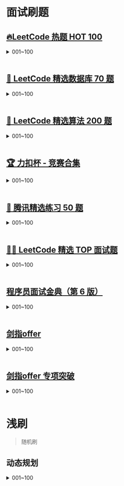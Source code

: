 
# 面试刷题
## [🔥LeetCode 热题 HOT 100 ](https://leetcode.cn/problem-list/2cktkvj/)
<details>
    <summary>001~100</summary>
    001. :heavy_check_mark: <a href="src/leetcode/editor/cn/interview/tophot/TwoSum.java">[1]两数之和	Easy</a><br/>
    002. :heavy_check_mark: <a href="src/leetcode/editor/cn/interview/tophot/AddTwoNumbers.java">[2]两数相加	Medium</a><br/>
</details>
<br/>


## [💙 LeetCode 精选数据库 70 题](https://leetcode.cn/problem-list/qgq7m9e)
<details>
    <summary>001~100</summary>
</details>
<br/>

## [🧡 LeetCode 精选算法 200 题](https://leetcode.cn/problem-list/qg88wci)
<details>
    <summary>001~100</summary>
</details>
<br/>

## [🏆 力扣杯 - 竞赛合集](https://leetcode.cn/problem-list/7cyqwuv)
<details>
    <summary>001~100</summary>
</details>
<br/>

## [🐧 腾讯精选练习 50 题](https://leetcode.cn/problem-list/ex0k24j)
<details>
    <summary>001~100</summary>
</details>
<br/>

## [👨‍💻 LeetCode 精选 TOP 面试题](https://leetcode.cn/problem-list/2ckc81c)
<details>
    <summary>001~100</summary>
</details>
<br/>

## [程序员面试金典（第 6 版）](https://leetcode.cn/problem-list/xb9lfcwi)
<details>
    <summary>001~100</summary>
</details>
<br/>

## [剑指offer](https://leetcode.cn/problem-list/xb9nqhhg/)
<details>
    <summary>001~100</summary>
    001. :heavy_check_mark: <a href="src/leetcode/editor/cn/interview/srto/ShuZuZhongZhongFuDeShuZiLcof.java">[剑指 Offer 03]数组中重复的数字	Easy</a><br/>
    002. :heavy_check_mark: <a href="src/leetcode/editor/cn/interview/srto/ErWeiShuZuZhongDeChaZhaoLcof.java">[剑指 Offer 04]二维数组中的查找	Medium</a><br/>
    003. :heavy_check_mark: <a href="src/leetcode/editor/cn/interview/srto/TiHuanKongGeLcof.java">[剑指 Offer 05]替换空格	Easy</a><br/>
    004. :heavy_check_mark: <a href="src/leetcode/editor/cn/interview/srto/CongWeiDaoTouDaYinLianBiaoLcof.java">[剑指 Offer 06]从尾到头打印链表	Easy</a><br/>
    005. :heavy_check_mark: <a href="src/leetcode/editor/cn/interview/srto/ZhongJianErChaShuLcof.java">[剑指 Offer 07]重建二叉树	Medium</a><br/>
    006. :lock: <a href="src/leetcode/editor/cn/interview/srto/CongWeiDaoTouDaYinLianBiaoLcof.java">[剑指 Offer 09]用两个栈实现队列	Easy</a><br/>
    007. :lock: <a href="src/leetcode/editor/cn/interview/srto/CongWeiDaoTouDaYinLianBiaoLcof.java">[剑指 Offer 10- I]斐波那契数列	Easy</a><br/>
    008. :lock: <a href="src/leetcode/editor/cn/interview/srto/CongWeiDaoTouDaYinLianBiaoLcof.java">[剑指 Offer 10- II]青蛙跳台阶问题	Easy</a><br/>
    009. :lock: <a href="src/leetcode/editor/cn/interview/srto/CongWeiDaoTouDaYinLianBiaoLcof.java">[剑指 Offer 11]旋转数组的最小数字	Easy</a><br/>
    010. :lock: <a href="src/leetcode/editor/cn/interview/srto/CongWeiDaoTouDaYinLianBiaoLcof.java">[剑指 Offer 12]矩阵中的路径	Medium</a><br/>
    011. :lock: <a href="src/leetcode/editor/cn/interview/srto/CongWeiDaoTouDaYinLianBiaoLcof.java">[剑指 Offer 14- I]剪绳子	Medium</a><br/>
    012. :lock: <a href="src/leetcode/editor/cn/interview/srto/CongWeiDaoTouDaYinLianBiaoLcof.java">[剑指 Offer 14- II]剪绳子 II	Medium</a><br/>
    013. :lock: <a href="src/leetcode/editor/cn/interview/srto/CongWeiDaoTouDaYinLianBiaoLcof.java">[剑指 Offer 06]从尾到头打印链表	Easy</a><br/>
    014. :lock: <a href="src/leetcode/editor/cn/interview/srto/CongWeiDaoTouDaYinLianBiaoLcof.java">[剑指 Offer 15]二进制中1的个数	Easy</a><br/>
    015. :lock: <a href="src/leetcode/editor/cn/interview/srto/CongWeiDaoTouDaYinLianBiaoLcof.java">[剑指 Offer 16]数值的整数次方	Medium</a><br/>
    016. :lock: <a href="src/leetcode/editor/cn/interview/srto/CongWeiDaoTouDaYinLianBiaoLcof.java">[剑指 Offer 17]打印从1到最大的n位数	Easy</a><br/>
    017. :lock: <a href="src/leetcode/editor/cn/interview/srto/CongWeiDaoTouDaYinLianBiaoLcof.java">[剑指 Offer 18]删除链表的节点	Easy</a><br/>
    018. :lock: <a href="src/leetcode/editor/cn/interview/srto/CongWeiDaoTouDaYinLianBiaoLcof.java">[剑指 Offer 19]正则表达式匹配	Hard</a><br/>
    019. :lock: <a href="src/leetcode/editor/cn/interview/srto/CongWeiDaoTouDaYinLianBiaoLcof.java">[剑指 Offer 20]表示数值的字符串	Medium</a><br/>
    020. :lock: <a href="src/leetcode/editor/cn/interview/srto/CongWeiDaoTouDaYinLianBiaoLcof.java">[剑指 Offer 21]调整数组顺序使奇数位于偶数前面	Easy</a><br/>
    021. :lock: <a href="src/leetcode/editor/cn/interview/srto/CongWeiDaoTouDaYinLianBiaoLcof.java">[剑指 Offer 22]链表中倒数第k个节点	Easy</a><br/>
    022. :lock: <a href="src/leetcode/editor/cn/interview/srto/CongWeiDaoTouDaYinLianBiaoLcof.java">[剑指 Offer 24]反转链表	Easy</a><br/>
    023. :lock: <a href="src/leetcode/editor/cn/interview/srto/CongWeiDaoTouDaYinLianBiaoLcof.java">[剑指 Offer 25]合并两个排序的链表	Easy</a><br/>
    024. :lock: <a href="src/leetcode/editor/cn/interview/srto/CongWeiDaoTouDaYinLianBiaoLcof.java">[剑指 Offer 26]树的子结构	Medium</a><br/>
    025. :lock: <a href="src/leetcode/editor/cn/interview/srto/CongWeiDaoTouDaYinLianBiaoLcof.java">[剑指 Offer 27]二叉树的镜像	Easy</a><br/>
    026. :lock: <a href="src/leetcode/editor/cn/interview/srto/CongWeiDaoTouDaYinLianBiaoLcof.java">[剑指 Offer 28]对称的二叉树	Easy</a><br/>
    027. :lock: <a href="src/leetcode/editor/cn/interview/srto/CongWeiDaoTouDaYinLianBiaoLcof.java">[剑指 Offer 29]顺时针打印矩阵	Easy</a><br/>
    028. :lock: <a href="src/leetcode/editor/cn/interview/srto/CongWeiDaoTouDaYinLianBiaoLcof.java">[剑指 Offer 30]包含min函数的栈	Easy</a><br/>
    029. :lock: <a href="src/leetcode/editor/cn/interview/srto/CongWeiDaoTouDaYinLianBiaoLcof.java">[剑指 Offer 31]栈的压入、弹出序列	Medium</a><br/>
    030. :lock: <a href="src/leetcode/editor/cn/interview/srto/CongWeiDaoTouDaYinLianBiaoLcof.java">[剑指 Offer 32 - I]从上到下打印二叉树	Medium</a><br/>
    031. :lock: <a href="src/leetcode/editor/cn/interview/srto/CongWeiDaoTouDaYinLianBiaoLcof.java">[剑指 Offer 32 - II]从上到下打印二叉树 II	Easy</a><br/>
    032. :lock: <a href="src/leetcode/editor/cn/interview/srto/CongWeiDaoTouDaYinLianBiaoLcof.java">[剑指 Offer 32 - III]从上到下打印二叉树 III	Medium</a><br/>
    033. :lock: <a href="src/leetcode/editor/cn/interview/srto/CongWeiDaoTouDaYinLianBiaoLcof.java">[剑指 Offer 33]二叉搜索树的后序遍历序列	Medium</a><br/>
    034. :lock: <a href="src/leetcode/editor/cn/interview/srto/CongWeiDaoTouDaYinLianBiaoLcof.java">[剑指 Offer 34]二叉树中和为某一值的路径	Medium</a><br/>
    035. :lock: <a href="src/leetcode/editor/cn/interview/srto/CongWeiDaoTouDaYinLianBiaoLcof.java">[剑指 Offer 35]复杂链表的复制	Medium</a><br/>
    036. :lock: <a href="src/leetcode/editor/cn/interview/srto/CongWeiDaoTouDaYinLianBiaoLcof.java">[剑指 Offer 36]二叉搜索树与双向链表	Medium</a><br/>
    037. :lock: <a href="src/leetcode/editor/cn/interview/srto/CongWeiDaoTouDaYinLianBiaoLcof.java">[剑指 Offer 37]序列化二叉树	Hard</a><br/>
    038. :lock: <a href="src/leetcode/editor/cn/interview/srto/CongWeiDaoTouDaYinLianBiaoLcof.java">[剑指 Offer 38]字符串的排列	Medium</a><br/>
    039. :lock: <a href="src/leetcode/editor/cn/interview/srto/CongWeiDaoTouDaYinLianBiaoLcof.java">[剑指 Offer 39]数组中出现次数超过一半的数字	Easy</a><br/>
    040. :lock: <a href="src/leetcode/editor/cn/interview/srto/CongWeiDaoTouDaYinLianBiaoLcof.java">[剑指 Offer 40]最小的k个数	Easy</a><br/>
    050. :lock: <a href="src/leetcode/editor/cn/interview/srto/CongWeiDaoTouDaYinLianBiaoLcof.java">[剑指 Offer 41]数据流中的中位数	Hard</a><br/>
    051. :lock: <a href="src/leetcode/editor/cn/interview/srto/CongWeiDaoTouDaYinLianBiaoLcof.java">[剑指 Offer 42]连续子数组的最大和	Easy</a><br/>
    052. :lock: <a href="src/leetcode/editor/cn/interview/srto/CongWeiDaoTouDaYinLianBiaoLcof.java">[剑指 Offer 43]1～n 整数中 1 出现的次数	Hard</a><br/>
    053. :lock: <a href="src/leetcode/editor/cn/interview/srto/CongWeiDaoTouDaYinLianBiaoLcof.java">[剑指 Offer 44]数字序列中某一位的数字	Medium</a><br/>
    054. :lock: <a href="src/leetcode/editor/cn/interview/srto/CongWeiDaoTouDaYinLianBiaoLcof.java">[剑指 Offer 45]把数组排成最小的数	Medium</a><br/>
    055. :lock: <a href="src/leetcode/editor/cn/interview/srto/CongWeiDaoTouDaYinLianBiaoLcof.java">[剑指 Offer 46]把数字翻译成字符串	Medium</a><br/>
    056. :lock: <a href="src/leetcode/editor/cn/interview/srto/CongWeiDaoTouDaYinLianBiaoLcof.java">[剑指 Offer 47]礼物的最大价值	Medium</a><br/>
    057. :lock: <a href="src/leetcode/editor/cn/interview/srto/CongWeiDaoTouDaYinLianBiaoLcof.java">[剑指 Offer 48]最长不含重复字符的子字符串	Medium</a><br/>
    058. :lock: <a href="src/leetcode/editor/cn/interview/srto/CongWeiDaoTouDaYinLianBiaoLcof.java">[剑指 Offer 49]丑数	Medium</a><br/>
    059. :lock: <a href="src/leetcode/editor/cn/interview/srto/CongWeiDaoTouDaYinLianBiaoLcof.java">[剑指 Offer 50]第一个只出现一次的字符	Easy</a><br/>
    060. :lock: <a href="src/leetcode/editor/cn/interview/srto/CongWeiDaoTouDaYinLianBiaoLcof.java">[剑指 Offer 51]数组中的逆序对	Hard</a><br/>
    061. :lock: <a href="src/leetcode/editor/cn/interview/srto/CongWeiDaoTouDaYinLianBiaoLcof.java">[剑指 Offer 52]两个链表的第一个公共节点	Easy</a><br/>
    062. :lock: <a href="src/leetcode/editor/cn/interview/srto/CongWeiDaoTouDaYinLianBiaoLcof.java">[剑指 Offer 53 - I]在排序数组中查找数字 I	Easy</a><br/>
    063. :lock: <a href="src/leetcode/editor/cn/interview/srto/CongWeiDaoTouDaYinLianBiaoLcof.java">[剑指 Offer 53 - II]0～n-1中缺失的数字	Easy</a><br/>
    064. :lock: <a href="src/leetcode/editor/cn/interview/srto/CongWeiDaoTouDaYinLianBiaoLcof.java">[剑指 Offer 54]二叉搜索树的第k大节点	Easy</a><br/>
    065. :lock: <a href="src/leetcode/editor/cn/interview/srto/CongWeiDaoTouDaYinLianBiaoLcof.java">[剑指 Offer 55 - I]二叉树的深度	Easy</a><br/>
    066. :lock: <a href="src/leetcode/editor/cn/interview/srto/CongWeiDaoTouDaYinLianBiaoLcof.java">[剑指 Offer 55 - II]平衡二叉树	Easy</a><br/>
    067. :lock: <a href="src/leetcode/editor/cn/interview/srto/CongWeiDaoTouDaYinLianBiaoLcof.java">[剑指 Offer 56 - I]数组中数字出现的次数	Medium</a><br/>
    068. :lock: <a href="src/leetcode/editor/cn/interview/srto/CongWeiDaoTouDaYinLianBiaoLcof.java">[剑指 Offer 56 - II]数组中数字出现的次数 II	Medium</a><br/>
    069. :lock: <a href="src/leetcode/editor/cn/interview/srto/CongWeiDaoTouDaYinLianBiaoLcof.java">[剑指 Offer 57]和为s的两个数字	Easy</a><br/>
    070. :lock: <a href="src/leetcode/editor/cn/interview/srto/CongWeiDaoTouDaYinLianBiaoLcof.java">[剑指 Offer 57 - II]和为s的连续正数序列	Easy</a><br/>
    071. :lock: <a href="src/leetcode/editor/cn/interview/srto/CongWeiDaoTouDaYinLianBiaoLcof.java">[剑指 Offer 58 - I]翻转单词顺序	Easy</a><br/>
    072. :lock: <a href="src/leetcode/editor/cn/interview/srto/CongWeiDaoTouDaYinLianBiaoLcof.java">[剑指 Offer 58 - II]左旋转字符串	Easy</a><br/>
    073. :lock: <a href="src/leetcode/editor/cn/interview/srto/CongWeiDaoTouDaYinLianBiaoLcof.java">[剑指 Offer 59 - I]滑动窗口的最大值	Hard</a><br/>
    074. :lock: <a href="src/leetcode/editor/cn/interview/srto/CongWeiDaoTouDaYinLianBiaoLcof.java">[剑指 Offer 59 - II]队列的最大值	Medium</a><br/>
    075. :lock: <a href="src/leetcode/editor/cn/interview/srto/CongWeiDaoTouDaYinLianBiaoLcof.java">[剑指 Offer 60]n个骰子的点数	Medium</a><br/>
    076. :lock: <a href="src/leetcode/editor/cn/interview/srto/CongWeiDaoTouDaYinLianBiaoLcof.java">[剑指 Offer 61]扑克牌中的顺子	Easy</a><br/>
    077. :lock: <a href="src/leetcode/editor/cn/interview/srto/CongWeiDaoTouDaYinLianBiaoLcof.java">[剑指 Offer 62]圆圈中最后剩下的数字	Easy</a><br/>
    078. :lock: <a href="src/leetcode/editor/cn/interview/srto/CongWeiDaoTouDaYinLianBiaoLcof.java">[剑指 Offer 63]股票的最大利润	Medium</a><br/>
    079. :lock: <a href="src/leetcode/editor/cn/interview/srto/CongWeiDaoTouDaYinLianBiaoLcof.java">[剑指 Offer 64]求1+2+…+n	Medium</a><br/>
    080. :lock: <a href="src/leetcode/editor/cn/interview/srto/CongWeiDaoTouDaYinLianBiaoLcof.java">[剑指 Offer 65]不用加减乘除做加法	Easy</a><br/>
    081. :lock: <a href="src/leetcode/editor/cn/interview/srto/CongWeiDaoTouDaYinLianBiaoLcof.java">[剑指 Offer 66]构建乘积数组	Medium</a><br/>
    082. :lock: <a href="src/leetcode/editor/cn/interview/srto/CongWeiDaoTouDaYinLianBiaoLcof.java">[剑指 Offer 67]把字符串转换成整数	Medium</a><br/>
    083. :lock: <a href="src/leetcode/editor/cn/interview/srto/CongWeiDaoTouDaYinLianBiaoLcof.java">[剑指 Offer 68 - I]二叉搜索树的最近公共祖先	Easy</a><br/>
    084. :lock: <a href="src/leetcode/editor/cn/interview/srto/CongWeiDaoTouDaYinLianBiaoLcof.java">[剑指 Offer 68 - II]二叉树的最近公共祖先	Easy</a><br/>
</details>
<br/>

## [剑指offer 专项突破](https://leetcode.cn/problem-list/e8X3pBZi/)
<details>
    <summary>001~100</summary>
    001. :lock: <a href="src/leetcode/editor/cn/interview/srto/ShuZuZhongZhongFuDeShuZiLcof.java">[剑指 Offer II 001]整数除法	Easy</a><br/>
    002. :lock: <a href="src/leetcode/editor/cn/interview/srto/ErWeiShuZuZhongDeChaZhaoLcof.java">[剑指 Offer II 002]二进制加法	Easy</a><br/>
    003. :lock: <a href="src/leetcode/editor/cn/interview/srto/TiHuanKongGeLcof.java">[剑指 Offer II 003]前 n 个数字二进制中 1 的个数	Easy</a><br/>
    004. :lock: <a href="src/leetcode/editor/cn/interview/srto/CongWeiDaoTouDaYinLianBiaoLcof.java">[剑指 Offer II 004]只出现一次的数字 	Medium</a><br/>
    005. :lock: <a href="src/leetcode/editor/cn/interview/srto/CongWeiDaoTouDaYinLianBiaoLcof.java">[剑指 Offer II 005]单词长度的最大乘积	Medium</a><br/>
    006. :lock: <a href="src/leetcode/editor/cn/interview/srto/CongWeiDaoTouDaYinLianBiaoLcof.java">[剑指 Offer II 006]排序数组中两个数字之和	Easy</a><br/>
    007. :lock: <a href="src/leetcode/editor/cn/interview/srto/CongWeiDaoTouDaYinLianBiaoLcof.java">[剑指 Offer II 007]数组中和为 0 的三个数	Medium</a><br/>
    008. :lock: <a href="src/leetcode/editor/cn/interview/srto/CongWeiDaoTouDaYinLianBiaoLcof.java">[剑指 Offer II 008]和大于等于 target 的最短子数组	Medium</a><br/>
    009. :lock: <a href="src/leetcode/editor/cn/interview/srto/CongWeiDaoTouDaYinLianBiaoLcof.java">[剑指 Offer II 009]乘积小于 K 的子数组	Medium</a><br/>
    010. :lock: <a href="src/leetcode/editor/cn/interview/srto/CongWeiDaoTouDaYinLianBiaoLcof.java">[剑指 Offer II 010]和为 k 的子数组	Medium</a><br/>
    011. :lock: <a href="src/leetcode/editor/cn/interview/srto/CongWeiDaoTouDaYinLianBiaoLcof.java">[剑指 Offer II 011]0 和 1 个数相同的子数组	Medium</a><br/>
    012. :lock: <a href="src/leetcode/editor/cn/interview/srto/CongWeiDaoTouDaYinLianBiaoLcof.java">[剑指 Offer II 012]左右两边子数组的和相等	Easy</a><br/>
    013. :lock: <a href="src/leetcode/editor/cn/interview/srto/CongWeiDaoTouDaYinLianBiaoLcof.java">[剑指 Offer II 013]二维子矩阵的和	Medium</a><br/>
    014. :lock: <a href="src/leetcode/editor/cn/interview/srto/CongWeiDaoTouDaYinLianBiaoLcof.java">[剑指 Offer II 014]字符串中的变位词	Medium</a><br/>
    015. :lock: <a href="src/leetcode/editor/cn/interview/srto/CongWeiDaoTouDaYinLianBiaoLcof.java">[剑指 Offer II 015]字符串中的所有变位词	Medium</a><br/>
    016. :lock: <a href="src/leetcode/editor/cn/interview/srto/CongWeiDaoTouDaYinLianBiaoLcof.java">[剑指 Offer II 016]不含重复字符的最长子字符串	Medium</a><br/>
    017. :lock: <a href="src/leetcode/editor/cn/interview/srto/CongWeiDaoTouDaYinLianBiaoLcof.java">[剑指 Offer II 017]含有所有字符的最短字符串	Hard</a><br/>
    018. :lock: <a href="src/leetcode/editor/cn/interview/srto/CongWeiDaoTouDaYinLianBiaoLcof.java">[剑指 Offer II 018]有效的回文	Easy</a><br/>
    019. :lock: <a href="src/leetcode/editor/cn/interview/srto/CongWeiDaoTouDaYinLianBiaoLcof.java">[剑指 Offer II 019]最多删除一个字符得到回文	Easy</a><br/>
    020. :lock: <a href="src/leetcode/editor/cn/interview/srto/CongWeiDaoTouDaYinLianBiaoLcof.java">[剑指 Offer II 020]回文子字符串的个数	Medium</a><br/>
    021. :lock: <a href="src/leetcode/editor/cn/interview/srto/CongWeiDaoTouDaYinLianBiaoLcof.java">[剑指 Offer II 021]删除链表的倒数第 n 个结点	Medium</a><br/>
    022. :lock: <a href="src/leetcode/editor/cn/interview/srto/CongWeiDaoTouDaYinLianBiaoLcof.java">[剑指 Offer II 022]链表中环的入口节点	Medium</a><br/>
    023. :lock: <a href="src/leetcode/editor/cn/interview/srto/CongWeiDaoTouDaYinLianBiaoLcof.java">[剑指 Offer II 023]两个链表的第一个重合节点	Easy</a><br/>
    024. :lock: <a href="src/leetcode/editor/cn/interview/srto/CongWeiDaoTouDaYinLianBiaoLcof.java">[剑指 Offer II 024]反转链表	Easy</a><br/>
    025. :lock: <a href="src/leetcode/editor/cn/interview/srto/CongWeiDaoTouDaYinLianBiaoLcof.java">[剑指 Offer II 025]链表中的两数相加	Medium</a><br/>
    026. :lock: <a href="src/leetcode/editor/cn/interview/srto/CongWeiDaoTouDaYinLianBiaoLcof.java">[剑指 Offer II 026]重排链表	Medium</a><br/>
    027. :lock: <a href="src/leetcode/editor/cn/interview/srto/CongWeiDaoTouDaYinLianBiaoLcof.java">[剑指 Offer II 027]回文链表	Easy</a><br/>
    028. :lock: <a href="src/leetcode/editor/cn/interview/srto/CongWeiDaoTouDaYinLianBiaoLcof.java">[剑指 Offer II 028]展平多级双向链表	Medium</a><br/>
    029. :lock: <a href="src/leetcode/editor/cn/interview/srto/CongWeiDaoTouDaYinLianBiaoLcof.java">[剑指 Offer II 029]排序的循环链表	Medium</a><br/>
    030. :lock: <a href="src/leetcode/editor/cn/interview/srto/CongWeiDaoTouDaYinLianBiaoLcof.java">[剑指 Offer II 030]插入、删除和随机访问都是 O(1) 的容器	Medium</a><br/>
    031. :lock: <a href="src/leetcode/editor/cn/interview/srto/CongWeiDaoTouDaYinLianBiaoLcof.java">[剑指 Offer II 031]最近最少使用缓存	Medium</a><br/>
    032. :lock: <a href="src/leetcode/editor/cn/interview/srto/CongWeiDaoTouDaYinLianBiaoLcof.java">[剑指 Offer II 032]有效的变位词	Easy</a><br/>
    033. :lock: <a href="src/leetcode/editor/cn/interview/srto/CongWeiDaoTouDaYinLianBiaoLcof.java">[剑指 Offer II 033]变位词组	Medium</a><br/>
    034. :lock: <a href="src/leetcode/editor/cn/interview/srto/CongWeiDaoTouDaYinLianBiaoLcof.java">[剑指 Offer II 034]外星语言是否排序	Easy</a><br/>
    035. :lock: <a href="src/leetcode/editor/cn/interview/srto/CongWeiDaoTouDaYinLianBiaoLcof.java">[剑指 Offer II 035]最小时间差	Medium</a><br/>
    036. :lock: <a href="src/leetcode/editor/cn/interview/srto/CongWeiDaoTouDaYinLianBiaoLcof.java">[剑指 Offer II 036]后缀表达式	Medium</a><br/>
    037. :lock: <a href="src/leetcode/editor/cn/interview/srto/CongWeiDaoTouDaYinLianBiaoLcof.java">[剑指 Offer II 037]小行星碰撞	Medium</a><br/>
    038. :lock: <a href="src/leetcode/editor/cn/interview/srto/CongWeiDaoTouDaYinLianBiaoLcof.java">[剑指 Offer II 038]每日温度	Medium</a><br/>
    039. :lock: <a href="src/leetcode/editor/cn/interview/srto/CongWeiDaoTouDaYinLianBiaoLcof.java">[剑指 Offer II 039]直方图最大矩形面积	Hard</a><br/>
    040. :lock: <a href="src/leetcode/editor/cn/interview/srto/CongWeiDaoTouDaYinLianBiaoLcof.java">[剑指 Offer II 040]矩阵中最大的矩形	Hard</a><br/>
    050. :lock: <a href="src/leetcode/editor/cn/interview/srto/CongWeiDaoTouDaYinLianBiaoLcof.java">[剑指 Offer II 041]滑动窗口的平均值	Easy</a><br/>
    051. :lock: <a href="src/leetcode/editor/cn/interview/srto/CongWeiDaoTouDaYinLianBiaoLcof.java">[剑指 Offer II 042]最近请求次数	Easy</a><br/>
    052. :lock: <a href="src/leetcode/editor/cn/interview/srto/CongWeiDaoTouDaYinLianBiaoLcof.java">[剑指 Offer II 043]往完全二叉树添加节点	Medium</a><br/>
    053. :lock: <a href="src/leetcode/editor/cn/interview/srto/CongWeiDaoTouDaYinLianBiaoLcof.java">[剑指 Offer II 044]二叉树每层的最大值	Medium</a><br/>
    054. :lock: <a href="src/leetcode/editor/cn/interview/srto/CongWeiDaoTouDaYinLianBiaoLcof.java">[剑指 Offer II 045]二叉树最底层最左边的值	Medium</a><br/>
    055. :lock: <a href="src/leetcode/editor/cn/interview/srto/CongWeiDaoTouDaYinLianBiaoLcof.java">[剑指 Offer II 046]二叉树的右侧视图	Medium</a><br/>
    056. :lock: <a href="src/leetcode/editor/cn/interview/srto/CongWeiDaoTouDaYinLianBiaoLcof.java">[剑指 Offer II 047]二叉树剪枝	Medium</a><br/>
    057. :lock: <a href="src/leetcode/editor/cn/interview/srto/CongWeiDaoTouDaYinLianBiaoLcof.java">[剑指 Offer II 048]序列化与反序列化二叉树	Hard</a><br/>
    058. :lock: <a href="src/leetcode/editor/cn/interview/srto/CongWeiDaoTouDaYinLianBiaoLcof.java">[剑指 Offer II 049]从根节点到叶节点的路径数字之和	Medium</a><br/>
    059. :lock: <a href="src/leetcode/editor/cn/interview/srto/CongWeiDaoTouDaYinLianBiaoLcof.java">[剑指 Offer II 050]向下的路径节点之和	Medium</a><br/>
    060. :lock: <a href="src/leetcode/editor/cn/interview/srto/CongWeiDaoTouDaYinLianBiaoLcof.java">[剑指 Offer II 051]节点之和最大的路径	Hard</a><br/>
    061. :lock: <a href="src/leetcode/editor/cn/interview/srto/CongWeiDaoTouDaYinLianBiaoLcof.java">[剑指 Offer II 052]展平二叉搜索树	Easy</a><br/>
    062. :lock: <a href="src/leetcode/editor/cn/interview/srto/CongWeiDaoTouDaYinLianBiaoLcof.java">[剑指 Offer II 053]二叉搜索树中的中序后继	Medium</a><br/>
    063. :lock: <a href="src/leetcode/editor/cn/interview/srto/CongWeiDaoTouDaYinLianBiaoLcof.java">[剑指 Offer II 054]所有大于等于节点的值之和	Medium</a><br/>
    064. :lock: <a href="src/leetcode/editor/cn/interview/srto/CongWeiDaoTouDaYinLianBiaoLcof.java">[剑指 Offer II 055]二叉搜索树迭代器	Medium</a><br/>
    065. :lock: <a href="src/leetcode/editor/cn/interview/srto/CongWeiDaoTouDaYinLianBiaoLcof.java">[剑指 Offer II 056]二叉搜索树中两个节点之和	Easy</a><br/>
    066. :lock: <a href="src/leetcode/editor/cn/interview/srto/CongWeiDaoTouDaYinLianBiaoLcof.java">[剑指 Offer II 057]值和下标之差都在给定的范围内	Medium</a><br/>
    067. :lock: <a href="src/leetcode/editor/cn/interview/srto/CongWeiDaoTouDaYinLianBiaoLcof.java">[剑指 Offer II 058]日程表	Medium</a><br/>
    068. :lock: <a href="src/leetcode/editor/cn/interview/srto/CongWeiDaoTouDaYinLianBiaoLcof.java">[剑指 Offer II 059]数据流的第 K 大数值	Easy</a><br/>
    069. :lock: <a href="src/leetcode/editor/cn/interview/srto/CongWeiDaoTouDaYinLianBiaoLcof.java">[剑指 Offer II 060]出现频率最高的 k 个数字	Medium</a><br/>
    070. :lock: <a href="src/leetcode/editor/cn/interview/srto/CongWeiDaoTouDaYinLianBiaoLcof.java">[剑指 Offer II 061]和最小的 k 个数对	Medium</a><br/>
    071. :lock: <a href="src/leetcode/editor/cn/interview/srto/CongWeiDaoTouDaYinLianBiaoLcof.java">[剑指 Offer II 062]实现前缀树	Medium</a><br/>
    072. :lock: <a href="src/leetcode/editor/cn/interview/srto/CongWeiDaoTouDaYinLianBiaoLcof.java">[剑指 Offer II 063]替换单词	Medium</a><br/>
    073. :lock: <a href="src/leetcode/editor/cn/interview/srto/CongWeiDaoTouDaYinLianBiaoLcof.java">[剑指 Offer II 064]神奇的字典	Medium</a><br/>
    074. :lock: <a href="src/leetcode/editor/cn/interview/srto/CongWeiDaoTouDaYinLianBiaoLcof.java">[剑指 Offer II 065]最短的单词编码	Medium</a><br/>
    075. :lock: <a href="src/leetcode/editor/cn/interview/srto/CongWeiDaoTouDaYinLianBiaoLcof.java">[剑指 Offer II 066]单词之和	Medium</a><br/>
    076. :lock: <a href="src/leetcode/editor/cn/interview/srto/CongWeiDaoTouDaYinLianBiaoLcof.java">[剑指 Offer II 067]最大的异或	Medium</a><br/>
    077. :lock: <a href="src/leetcode/editor/cn/interview/srto/CongWeiDaoTouDaYinLianBiaoLcof.java">[剑指 Offer II 068]查找插入位置	Easy</a><br/>
    078. :lock: <a href="src/leetcode/editor/cn/interview/srto/CongWeiDaoTouDaYinLianBiaoLcof.java">[剑指 Offer II 069]山峰数组的顶部	Easy</a><br/>
    079. :lock: <a href="src/leetcode/editor/cn/interview/srto/CongWeiDaoTouDaYinLianBiaoLcof.java">[剑指 Offer II 070]排序数组中只出现一次的数字	Medium</a><br/>
    080. :lock: <a href="src/leetcode/editor/cn/interview/srto/CongWeiDaoTouDaYinLianBiaoLcof.java">[剑指 Offer II 071]按权重生成随机数	Medium</a><br/>
    081. :lock: <a href="src/leetcode/editor/cn/interview/srto/CongWeiDaoTouDaYinLianBiaoLcof.java">[剑指 Offer II 072]求平方根	Easy</a><br/>
    082. :lock: <a href="src/leetcode/editor/cn/interview/srto/CongWeiDaoTouDaYinLianBiaoLcof.java">[剑指 Offer II 073]狒狒吃香蕉	Medium</a><br/>
    083. :lock: <a href="src/leetcode/editor/cn/interview/srto/CongWeiDaoTouDaYinLianBiaoLcof.java">[剑指 Offer II 074]合并区间	Medium</a><br/>
    084. :lock: <a href="src/leetcode/editor/cn/interview/srto/CongWeiDaoTouDaYinLianBiaoLcof.java">[剑指 Offer II 075]数组相对排序	Easy</a><br/>
    085. :lock: <a href="src/leetcode/editor/cn/interview/srto/CongWeiDaoTouDaYinLianBiaoLcof.java">[剑指 Offer II 076]数组中的第 k 大的数字	Medium</a><br/>
    086  :lock: <a href="src/leetcode/editor/cn/interview/srto/CongWeiDaoTouDaYinLianBiaoLcof.java">[剑指 Offer II 077]链表排序	Medium</a><br/>
    087. :lock: <a href="src/leetcode/editor/cn/interview/srto/CongWeiDaoTouDaYinLianBiaoLcof.java">[剑指 Offer II 078]合并排序链表	Hard</a><br/>
    088. :lock: <a href="src/leetcode/editor/cn/interview/srto/CongWeiDaoTouDaYinLianBiaoLcof.java">[剑指 Offer II 079]所有子集	Medium</a><br/>
    089. :lock: <a href="src/leetcode/editor/cn/interview/srto/CongWeiDaoTouDaYinLianBiaoLcof.java">[剑指 Offer II 080]含有 k 个元素的组合	Medium</a><br/>
    090. :lock: <a href="src/leetcode/editor/cn/interview/srto/CongWeiDaoTouDaYinLianBiaoLcof.java">[剑指 Offer II 081]允许重复选择元素的组合	Medium</a><br/>
    091. :lock: <a href="src/leetcode/editor/cn/interview/srto/CongWeiDaoTouDaYinLianBiaoLcof.java">[剑指 Offer II 082]含有重复元素集合的组合	Medium</a><br/>
    092. :lock: <a href="src/leetcode/editor/cn/interview/srto/CongWeiDaoTouDaYinLianBiaoLcof.java">[剑指 Offer II 083]没有重复元素集合的全排列	Medium</a><br/>
    093. :lock: <a href="src/leetcode/editor/cn/interview/srto/CongWeiDaoTouDaYinLianBiaoLcof.java">[剑指 Offer II 084]含有重复元素集合的全排列 	Medium</a><br/>
    094. :lock: <a href="src/leetcode/editor/cn/interview/srto/CongWeiDaoTouDaYinLianBiaoLcof.java">[剑指 Offer II 085]生成匹配的括号	Medium</a><br/>
    095. :lock: <a href="src/leetcode/editor/cn/interview/srto/CongWeiDaoTouDaYinLianBiaoLcof.java">[剑指 Offer II 086]分割回文子字符串	Medium</a><br/>
    096. :lock: <a href="src/leetcode/editor/cn/interview/srto/CongWeiDaoTouDaYinLianBiaoLcof.java">[剑指 Offer II 087]复原 IP 	Medium</a><br/>
    097. :lock: <a href="src/leetcode/editor/cn/interview/srto/CongWeiDaoTouDaYinLianBiaoLcof.java">[剑指 Offer II 088]爬楼梯的最少成本	Easy</a><br/>
    098. :lock: <a href="src/leetcode/editor/cn/interview/srto/CongWeiDaoTouDaYinLianBiaoLcof.java">[剑指 Offer II 089]房屋偷盗	Medium</a><br/>
    099. :lock: <a href="src/leetcode/editor/cn/interview/srto/CongWeiDaoTouDaYinLianBiaoLcof.java">[剑指 Offer II 090]环形房屋偷盗	Medium</a><br/>
    100. :lock: <a href="src/leetcode/editor/cn/interview/srto/CongWeiDaoTouDaYinLianBiaoLcof.java">[剑指 Offer II 091]粉刷房子	Medium</a><br/>
    101. :lock: <a href="src/leetcode/editor/cn/interview/srto/CongWeiDaoTouDaYinLianBiaoLcof.java">[剑指 Offer II 092]翻转字符	Medium</a><br/>
    102. :lock: <a href="src/leetcode/editor/cn/interview/srto/CongWeiDaoTouDaYinLianBiaoLcof.java">[剑指 Offer II 093]最长斐波那契数列	Medium</a><br/>
    103. :lock: <a href="src/leetcode/editor/cn/interview/srto/CongWeiDaoTouDaYinLianBiaoLcof.java">[剑指 Offer II 094]最少回文分割	Hard</a><br/>
    104. :lock: <a href="src/leetcode/editor/cn/interview/srto/CongWeiDaoTouDaYinLianBiaoLcof.java">[剑指 Offer II 095]最长公共子序列	Medium</a><br/>
    105. :lock: <a href="src/leetcode/editor/cn/interview/srto/CongWeiDaoTouDaYinLianBiaoLcof.java">[剑指 Offer II 096]字符串交织	Medium</a><br/>
    106. :lock: <a href="src/leetcode/editor/cn/interview/srto/CongWeiDaoTouDaYinLianBiaoLcof.java">[剑指 Offer II 097]子序列的数目	Hard</a><br/>
    107. :lock: <a href="src/leetcode/editor/cn/interview/srto/CongWeiDaoTouDaYinLianBiaoLcof.java">[剑指 Offer II 098]路径的数目	Medium</a><br/>
    108. :lock: <a href="src/leetcode/editor/cn/interview/srto/CongWeiDaoTouDaYinLianBiaoLcof.java">[剑指 Offer II 099]最小路径之和	Medium</a><br/>
    109. :lock: <a href="src/leetcode/editor/cn/interview/srto/CongWeiDaoTouDaYinLianBiaoLcof.java">[剑指 Offer II 100]三角形中最小路径之和	Medium</a><br/>
    110. :lock: <a href="src/leetcode/editor/cn/interview/srto/CongWeiDaoTouDaYinLianBiaoLcof.java">[剑指 Offer II 101]分割等和子集	Easy</a><br/>
    111. :lock: <a href="src/leetcode/editor/cn/interview/srto/CongWeiDaoTouDaYinLianBiaoLcof.java">[剑指 Offer II 102]加减的目标值	Medium</a><br/>
    112. :lock: <a href="src/leetcode/editor/cn/interview/srto/CongWeiDaoTouDaYinLianBiaoLcof.java">[剑指 Offer II 103]最少的硬币数目	Medium</a><br/>
    113. :lock: <a href="src/leetcode/editor/cn/interview/srto/CongWeiDaoTouDaYinLianBiaoLcof.java">[剑指 Offer II 104]排列的数目	Medium</a><br/>
    114. :lock: <a href="src/leetcode/editor/cn/interview/srto/CongWeiDaoTouDaYinLianBiaoLcof.java">[剑指 Offer II 105]岛屿的最大面积	Medium</a><br/>
    115. :lock: <a href="src/leetcode/editor/cn/interview/srto/CongWeiDaoTouDaYinLianBiaoLcof.java">[剑指 Offer II 106]二分图	Medium</a><br/>
    116. :lock: <a href="src/leetcode/editor/cn/interview/srto/CongWeiDaoTouDaYinLianBiaoLcof.java">[剑指 Offer II 107]矩阵中的距离	Medium</a><br/>
    117. :lock: <a href="src/leetcode/editor/cn/interview/srto/CongWeiDaoTouDaYinLianBiaoLcof.java">[剑指 Offer II 108]单词演变	Hard</a><br/>
    118. :lock: <a href="src/leetcode/editor/cn/interview/srto/CongWeiDaoTouDaYinLianBiaoLcof.java">[剑指 Offer II 109]开密码锁	Medium</a><br/>
    119. :lock: <a href="src/leetcode/editor/cn/interview/srto/CongWeiDaoTouDaYinLianBiaoLcof.java">[剑指 Offer II 110]所有路径	Medium</a><br/>
    120. :lock: <a href="src/leetcode/editor/cn/interview/srto/CongWeiDaoTouDaYinLianBiaoLcof.java">[剑指 Offer II 111]计算除法	Medium</a><br/>
    121. :lock: <a href="src/leetcode/editor/cn/interview/srto/CongWeiDaoTouDaYinLianBiaoLcof.java">[剑指 Offer II 112]最长递增路径	Hard</a><br/>
    122. :lock: <a href="src/leetcode/editor/cn/interview/srto/CongWeiDaoTouDaYinLianBiaoLcof.java">[剑指 Offer II 113]课程顺序	Medium</a><br/>
    123. :lock: <a href="src/leetcode/editor/cn/interview/srto/CongWeiDaoTouDaYinLianBiaoLcof.java">[剑指 Offer II 114]外星文字典	Hard</a><br/>
    124. :lock: <a href="src/leetcode/editor/cn/interview/srto/CongWeiDaoTouDaYinLianBiaoLcof.java">[剑指 Offer II 115]重建序列	Medium</a><br/>
    125. :lock: <a href="src/leetcode/editor/cn/interview/srto/CongWeiDaoTouDaYinLianBiaoLcof.java">[剑指 Offer II 116]省份数量	Medium</a><br/>
    126. :lock: <a href="src/leetcode/editor/cn/interview/srto/CongWeiDaoTouDaYinLianBiaoLcof.java">[剑指 Offer II 117]相似的字符串	Hard</a><br/>
    127. :lock: <a href="src/leetcode/editor/cn/interview/srto/CongWeiDaoTouDaYinLianBiaoLcof.java">[剑指 Offer II 118]多余的边	Medium</a><br/>
    128. :lock: <a href="src/leetcode/editor/cn/interview/srto/CongWeiDaoTouDaYinLianBiaoLcof.java">[剑指 Offer II 119]最长连续序列	Medium</a><br/>
    129. :lock: <a href="src/leetcode/editor/cn/interview/srto/CongWeiDaoTouDaYinLianBiaoLcof.java">[面试题13]机器人的运动范围	Medium</a><br/>
</details>

<br/>


# 浅刷
> 随机刷
## 动态规划
<details>
    <summary>001~100</summary>
    1. :heavy_check_mark: 509: 斐波那契数 <br/>
    2. :heavy_check_mark: 70: 爬楼梯<br/>
    3. :heavy_check_mark: 746: 最小花费爬楼梯<br/>
    4. :heavy_check_mark: 62: 不同路径<br/>
    5. :heavy_check_mark: 63: 不同路径2 <br/>
    6. :heavy_check_mark: 343: 整数拆分<br/>

</details>
  